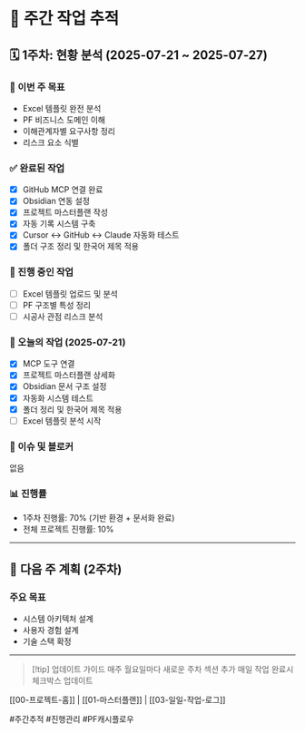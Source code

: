 # 📅 주간 작업 추적

## 🗓️ 1주차: 현황 분석 (2025-07-21 ~ 2025-07-27)

### 🎯 이번 주 목표
- Excel 템플릿 완전 분석
- PF 비즈니스 도메인 이해
- 이해관계자별 요구사항 정리
- 리스크 요소 식별

### ✅ 완료된 작업
- [x] GitHub MCP 연결 완료
- [x] Obsidian 연동 설정
- [x] 프로젝트 마스터플랜 작성
- [x] 자동 기록 시스템 구축
- [x] Cursor ↔ GitHub ↔ Claude 자동화 테스트
- [x] 폴더 구조 정리 및 한국어 제목 적용

### 🔄 진행 중인 작업
- [ ] Excel 템플릿 업로드 및 분석
- [ ] PF 구조별 특성 정리
- [ ] 시공사 관점 리스크 분석

### 📝 오늘의 작업 (2025-07-21)
- [x] MCP 도구 연결
- [x] 프로젝트 마스터플랜 상세화
- [x] Obsidian 문서 구조 설정
- [x] 자동화 시스템 테스트
- [x] 폴더 정리 및 한국어 제목 적용
- [ ] Excel 템플릿 분석 시작

### 🚨 이슈 및 블로커
없음

### 📊 진행률
- 1주차 진행률: 70% (기반 환경 + 문서화 완료)
- 전체 프로젝트 진행률: 10%

---

## 🔮 다음 주 계획 (2주차)

### 주요 목표
- 시스템 아키텍처 설계
- 사용자 경험 설계
- 기술 스택 확정

---

> [!tip] 업데이트 가이드
> 매주 월요일마다 새로운 주차 섹션 추가
> 매일 작업 완료시 체크박스 업데이트

[[00-프로젝트-홈]] | [[01-마스터플랜]] | [[03-일일-작업-로그]]

#주간추적 #진행관리 #PF캐시플로우